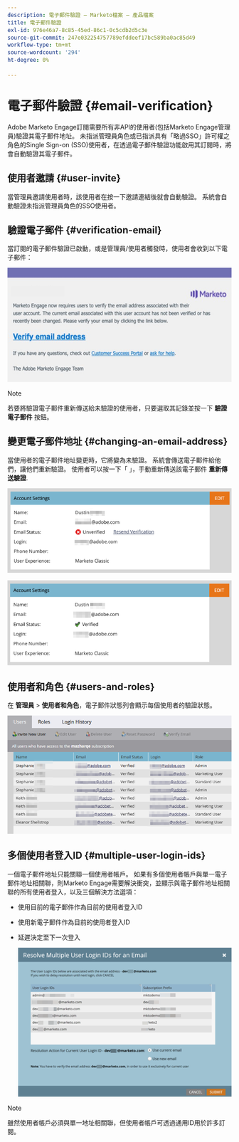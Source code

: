 ```yaml
---
description: 電子郵件驗證 — Marketo檔案 — 產品檔案
title: 電子郵件驗證
exl-id: 976e46a7-8c85-45ed-86c1-0c5cdb2d5c3e
source-git-commit: 247e032254757789efddeef17bc589ba0ac85d49
workflow-type: tm+mt
source-wordcount: '294'
ht-degree: 0%

---
```


# 電子郵件驗證 {#email-verification}

Adobe Marketo Engage訂閱需要所有非API的使用者(包括Marketo Engage管理員)驗證其電子郵件地址。 未指派管理員角色或已指派具有「略過SSO」許可權之角色的Single Sign-on (SSO)使用者，在透過電子郵件驗證功能啟用其訂閱時，將會自動驗證其電子郵件。

## 使用者邀請 {#user-invite}

當管理員邀請使用者時，該使用者在按一下邀請連結後就會自動驗證。 系統會自動驗證未指派管理員角色的SSO使用者。

## 驗證電子郵件 {#verification-email}

當訂閱的電子郵件驗證已啟動，或是管理員/使用者觸發時，使用者會收到以下電子郵件：

![](assets/email-verification-1.png)

>[!NOTE]
>
>若要將驗證電子郵件重新傳送給未驗證的使用者，只要選取其記錄並按一下 **驗證電子郵件** 按鈕。

## 變更電子郵件地址 {#changing-an-email-address}

當使用者的電子郵件地址變更時，它將變為未驗證。 系統會傳送電子郵件給他們，讓他們重新驗證。 使用者可以按一下「 」，手動重新傳送該電子郵件 **重新傳送驗證**.

![](assets/email-verification-2.png)

![](assets/email-verification-3.png)

## 使用者和角色 {#users-and-roles}

在 **管理員** > **使用者和角色**，電子郵件狀態列會顯示每個使用者的驗證狀態。

![](assets/email-verification-4.png)

## 多個使用者登入ID {#multiple-user-login-ids}

一個電子郵件地址只能關聯一個使用者帳戶。 如果有多個使用者帳戶與單一電子郵件地址相關聯，則Marketo Engage需要解決衝突，並顯示與電子郵件地址相關聯的所有使用者登入，以及三個解決方法選項：

* 使用目前的電子郵件作為目前的使用者登入ID
* 使用新電子郵件作為目前的使用者登入ID
* 延遲決定至下一次登入

   ![](assets/email-verification-5.png)

>[!NOTE]
>
>雖然使用者帳戶必須與單一地址相關聯，但使用者帳戶可透過通用ID用於許多訂閱。
